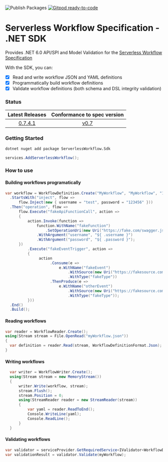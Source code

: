 ![Publish Packages](https://github.com/serverlessworkflow/sdk-net/workflows/Publish%20Packages/badge.svg) [![Gitpod ready-to-code](https://img.shields.io/badge/Gitpod-ready--to--code-blue?logo=gitpod)](https://gitpod.io/#https://github.com/serverlessworkflow/sdk-net)


# Serverless Workflow Specification - .NET SDK

Provides .NET 6.0 API/SPI and Model Validation for the [Serverless Workflow Specification](https://github.com/serverlessworkflow/specification)

With the SDK, you can:

- [x] Read and write workflow JSON and YAML definitions
- [x] Programmatically build workflow definitions
- [x] Validate workflow definitions (both schema and DSL integrity validation)

### Status

| Latest Releases | Conformance to spec version |
| :---: | :---: |
| [0.7.4.1](https://github.com/serverlessworkflow/sdk-net/releases/) | [v0.7](https://github.com/serverlessworkflow/specification/tree/0.6.x) |

### Getting Started

```bash
dotnet nuget add package ServerlessWorkflow.Sdk
```

```csharp
services.AddServerlessWorkflow();
```

### How to use

#### Building workflows programatically

```csharp
var workflow = WorkflowDefinition.Create("MyWorkflow", "MyWorkflow", "1.0")
  .StartsWith("inject", flow => 
      flow.Inject(new { username = "test", password = "123456" }))
  .Then("operation", flow =>
      flow.Execute("fakeApiFunctionCall", action =>
      {
          action.Invoke(function =>
              function.WithName("fakeFunction")
                  .SetOperationUri(new Uri("https://fake.com/swagger.json#fake")))
              .WithArgument("username", "${ .username }")
              .WithArgument("password", "${ .password }");
      })      
          .Execute("fakeEventTrigger", action =>
          {
               action
                    .Consume(e =>
                        e.WithName("fakeEvent")
                            .WithSource(new Uri("https://fakesource.com"))
                            .WithType("fakeType"))
                    .ThenProduce(e =>
                        e.WithName("otherEvent")
                            .WithSource(new Uri("https://fakesource.com"))
                            .WithType("fakeType"));
          }))
  .End()
  .Build();
```

#### Reading workflows

```csharp
var reader = WorkflowReader.Create();
using(Stream stream = File.OpenRead("myWorkflow.json"))
{
  var definition = reader.Read(stream, WorkflowDefinitionFormat.Json);
}
```

#### Writing workflows

```csharp
  var writer = WorkflowWriter.Create();
  using(Stream stream = new MemoryStream())
  {
      writer.Write(workflow, stream);
      stream.Flush();
      stream.Position = 0;
      using(StreamReader reader = new StreamReader(stream))
      {
          var yaml = reader.ReadToEnd();
          Console.WriteLine(yaml);
          Console.ReadLine();
      }
  }
```

#### Validating workflows

```csharp
var validator = serviceProvider.GetRequiredService<IValidator<WorkflowDefinition>>();
var validationResult = validator.Validate(myWorkflow);
```
